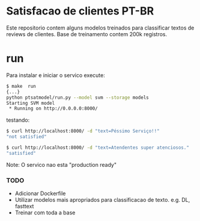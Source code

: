 # Satisfacao de clientes PT-BR
Este repositorio contem alguns modelos treinados para classificar textos de reviews de clientes. Base de treinamento contem 200k registros. 

# run

Para instalar e iniciar o servico execute:

```bash
$ make  run
{...}
python ptsatmodel/run.py --model svm --storage models
Starting SVM model
 * Running on http://0.0.0.0:8000/
```

testando:

```bash
$ curl http://localhost:8000/ -d "text=Péssimo Serviço!!"
"not satisfied"

$ curl http://localhost:8000/ -d "text=Atendentes super atenciosos."
"satisfied"
```

<aside class="notice">
Note: O servico nao esta "production ready"
</aside>


 ### TODO
 - Adicionar Dockerfile
 - Utilizar modelos mais apropriados para classificacao de texto. e.g. DL, fasttext
 - Treinar com toda a base
 
 
